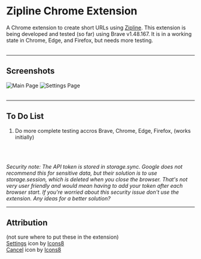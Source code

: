 # Zipline Chrome Extension
A Chrome extension to create short URLs using [Zipline](https://zipline.diced.tech/). This extension is being developed and tested (so far) using Brave v1.48.167. It is in a working state in Chrome, Edge, and Firefox, but needs more testing.
<br>
<br>

***

## Screenshots

![Main Page](https://h8ks.me/u/8gFUxK.png) ![Settings Page](https://h8ks.me/u/n2Xs1x.png)
<br>
<br>
***
## To Do List
1. Do more complete testing accros Brave, Chrome, Edge, Firefox, (works initially)

<br>
<br>

_Security note: The API token is stored in storage.sync. Google does not recommend this for sensitive data, but their solution is to use storage.session, which is deleted when you close the browser. That's not very user friendly and would mean having to add your token after each browser start. If you're worried about this security issue don't use the extension. Any ideas for a better solution?_

***
## Attribution
(not sure where to put these in the extension)  
<a target="_blank" href="https://icons8.com/icon/2969/settings">Settings</a> icon by <a target="_blank" href="https://icons8.com">Icons8</a> <br>
<a target="_blank" href="https://icons8.com/icon/7703/cancel">Cancel</a> icon by <a target="_blank" href="https://icons8.com">Icons8</a>